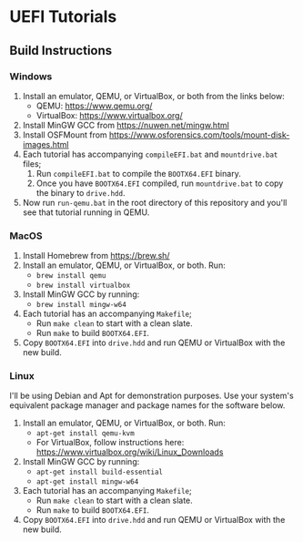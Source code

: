 # UEFI Tutorials
## Build Instructions

### Windows
1. Install an emulator, QEMU, or VirtualBox, or both from the links below:
    - QEMU: https://www.qemu.org/
    - VirtualBox: https://www.virtualbox.org/
1. Install MinGW GCC from https://nuwen.net/mingw.html
1. Install OSFMount from https://www.osforensics.com/tools/mount-disk-images.html
1. Each tutorial has accompanying `compileEFI.bat` and `mountdrive.bat` files;
    1. Run `compileEFI.bat` to compile the `BOOTX64.EFI` binary.
    1. Once you have `BOOTX64.EFI` compiled, run `mountdrive.bat` to copy the binary to `drive.hdd`.
1. Now run `run-qemu.bat` in the root directory of this repository and you'll see that tutorial running in QEMU.

### MacOS
1. Install Homebrew from https://brew.sh/
1. Install an emulator, QEMU, or VirtualBox, or both. Run:
    - `brew install qemu`  
    - `brew install virtualbox`
1. Install MinGW GCC by running:
    - `brew install mingw-w64`
1. Each tutorial has an accompanying `Makefile`;
    - Run `make clean` to start with a clean slate.
    - Run `make` to build `BOOTX64.EFI`.
1. Copy `BOOTX64.EFI` into `drive.hdd` and run QEMU or VirtualBox with the new build.

### Linux
I'll be using Debian and Apt for demonstration purposes. Use your system's equivalent package manager and package names for the software below.

1. Install an emulator, QEMU, or VirtualBox, or both. Run:  
   - `apt-get install qemu-kvm`
   - For VirtualBox, follow instructions here: https://www.virtualbox.org/wiki/Linux_Downloads
1. Install MinGW GCC by running:
   - `apt-get install build-essential`
   - `apt-get install mingw-w64`
1. Each tutorial has an accompanying `Makefile`;
    - Run `make clean` to start with a clean slate.
    - Run `make` to build `BOOTX64.EFI`.
1. Copy `BOOTX64.EFI` into `drive.hdd` and run QEMU or VirtualBox with the new build.
